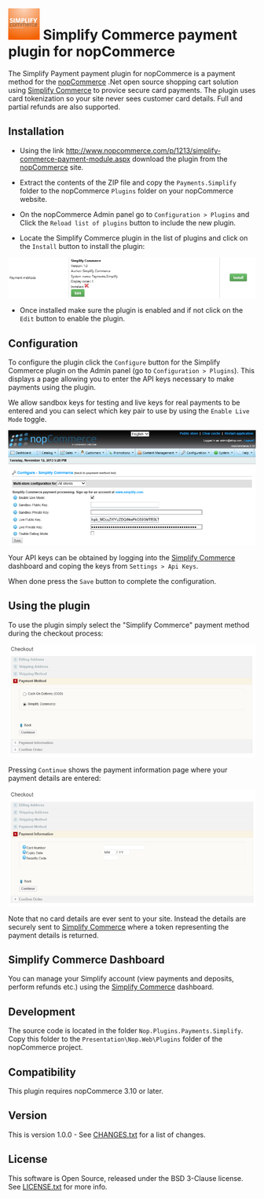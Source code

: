 
![Simplify Commerce](images/simplify.png) 
Simplify Commerce payment plugin for nopCommerce
================================================

The Simplify Payment payment plugin for nopCommerce is a payment method for the [nopCommerce] .Net open source shopping cart solution using [Simplify Commerce] to provice secure 
card payments.  The plugin uses card tokenization so your site never sees customer card details.  Full and partial refunds are also supported.


Installation
------------

* Using the link http://www.nopcommerce.com/p/1213/simplify-commerce-payment-module.aspx download the plugin from the [nopCommerce] site.

* Extract the contents of the ZIP file and copy the `Payments.Simplify` folder to the nopCommerce `Plugins` folder on your nopCommerce website.

* On the nopCommerce Admin panel go to `Configuration > Plugins` and Click the `Reload list of plugins` button to include the new plugin.

* Locate the Simplify Commerce plugin in the list of plugins and click on the `Install` button to install the plugin:

![nopCommerce Simplify Payments plugin configuration](images/install.png)

* Once installed make sure the plugin is enabled and if not click on the `Edit` button to enable the plugin.


Configuration
-------------

To configure the plugin click the `Configure` button for the Simplify Commerce plugin on the Admin panel (go to `Configuration > Plugins`).  This displays a
page allowing you to enter the API keys necessary to make payments using the plugin.

We allow sandbox keys for testing and live keys for real payments to be entered and you can select which key pair to use by using the `Enable Live Mode` toggle.

![nopCommerce Simplify Payments plugin configuration](images/config.png)

Your API keys can be obtained by logging into the [Simplify Commerce] dashboard and coping the keys from `Settings > Api Keys`.

When done press the `Save` button to complete the configuration.

Using the plugin
----------------

To use the plugin simply select the "Simplify Commerce" payment method during the checkout process:

![nopCommerce Selection of Simplify Commerce payment method](images/payment_method.png)

Pressing `Continue` shows the payment information page where your payment details are entered:

![opCommerce Paying with Simplify Commerce](images/payment_info.png)

Note that no card details are ever sent to your site.  Instead the details are securely sent to [Simplify Commerce] where a token 
representing the payment details is returned.


Simplify Commerce Dashboard
----------------------------

You can manage your Simplify account (view payments and deposits, perform refunds etc.) using the [Simplify Commerce] dashboard.

Development
-----------

The source code is located in the folder `Nop.Plugins.Payments.Simplify`.   Copy this folder to the 
`Presentation\Nop.Web\Plugins` folder of the nopCommerce project.

Compatibility
-------------

This plugin requires nopCommerce 3.10 or later.

Version
-------

This is version 1.0.0 - See [CHANGES.txt](CHANGES.txt) for a list of changes.

License
-------

This software is Open Source, released under the BSD 3-Clause license. See [LICENSE.txt](LICENSE.txt) for more info.

[nopCommerce]: http://www.nopcommerce.com
[Simplify Commerce]: https://www.simplify.com
